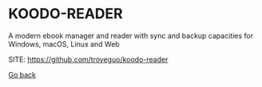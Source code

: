 # KOODO-READER
 
 A modern ebook manager and reader with sync and backup 
 capacities for Windows, macOS, Linux and Web
 
 SITE: https://github.com/troyeguo/koodo-reader

 [Go back](https://portable-linux-apps.github.io/apps.html)
